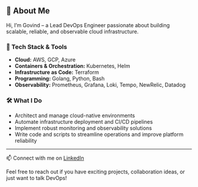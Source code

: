 ## 👋 About Me

Hi, I’m Govind – a Lead DevOps Engineer passionate about building scalable, reliable, and observable cloud infrastructure.

### 🚀 Tech Stack & Tools
- **Cloud:** AWS, GCP, Azure
- **Containers & Orchestration:** Kubernetes, Helm
- **Infrastructure as Code:** Terraform
- **Programming:** Golang, Python, Bash
- **Observability:** Prometheus, Grafana, Loki, Tempo, NewRelic, Datadog

### 🛠️ What I Do
- Architect and manage cloud-native environments
- Automate infrastructure deployment and CI/CD pipelines
- Implement robust monitoring and observability solutions
- Write code and scripts to streamline operations and improve platform reliability

---

📫 Connect with me on [LinkedIn](https://www.linkedin.com/in/govind-s-kumar/)

Feel free to reach out if you have exciting projects, collaboration ideas, or just want to talk DevOps!
